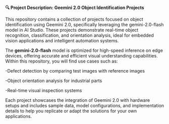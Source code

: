 **🔍 Project Description: Geemini 2.0 Object Identification Projects**

This repository contains a collection of projects focused on object identification using Geemini 2.0, specifically leveraging the gemini-2.0-flash model in AI Studio. These projects demonstrate real-time object recognition, classification, and orientation analysis, ideal for embedded vision applications and intelligent automation systems.

The **gemini-2.0-flash** model is optimized for high-speed inference on edge devices, offering accurate and efficient visual understanding capabilities. Within this repository, you will find use cases such as:

-Defect detection by comparing test images with reference images

-Object orientation analysis for industrial parts

-Real-time visual inspection systems

Each project showcases the integration of Geemini 2.0 with hardware setups and includes sample data, model configurations, and implementation details to help you replicate or adapt the solutions for your own applications.
